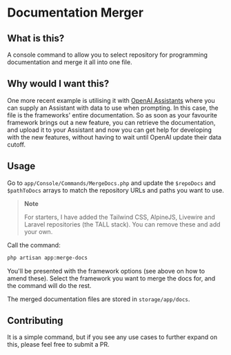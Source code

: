 # Documentation Merger

## What is this?

A console command to allow you to select repository for programming documentation and merge it all into one file.

## Why would I want this?

One more recent example is utilising it with [OpenAI Assistants](https://platform.openai.com/docs/assistants/overview) where you can supply an Assistant with data to use when prompting. In this case, the file is the frameworks' entire documentation. So as soon
as your favourite framework brings out a new feature, you can retrieve the documentation, and upload it to your Assistant and now you can get help for developing with the new features, without having to wait until OpenAI update their data cutoff.

## Usage

Go to `app/Console/Commands/MergeDocs.php` and update the `$repoDocs` and `$pathToDocs` arrays to match the repository URLs and paths you want to use.

> **Note**
> 
> For starters, I have added the Tailwind CSS, AlpineJS, Livewire and Laravel repositories (the TALL stack). You can remove these and add your own.

Call the command:

```bash
php artisan app:merge-docs
```

You'll be presented with the framework options (see above on how to amend these). Select the framework you want to merge the docs for, and the command will do the rest.

The merged documentation files are stored in `storage/app/docs`.

## Contributing

It is a simple command, but if you see any use cases to further expand on this, please feel free to submit a PR.


